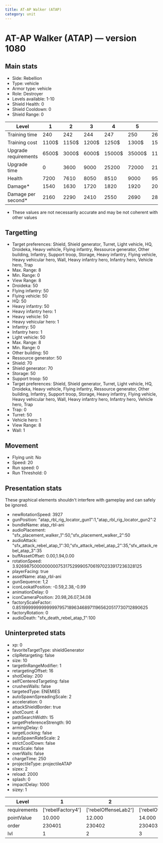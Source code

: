 ```yaml
---
title: AT-AP Walker (ATAP)
category: unit
---
```


# AT-AP Walker (ATAP) — version 1080

## Main stats

  * Side: Rebellion
  * Type: vehicle
  * Armor type: vehicle
  * Role: Destroyer
  * Levels available: 1-10
  * Shield Health: 0
  * Shield Cooldown: 0
  * Shield Range: 0

|Level               |1    |2    |3    |4     |5     |6      |7      |8      |9       |10      |
|--------------------|-----|-----|-----|------|------|-------|-------|-------|--------|--------|
|Training time       |240  |242  |244  |247   |250   |260    |270    |280    |290     |300     |
|Training cost       |1100$|1150$|1200$|1250$ |1300$ |1500$  |1700$  |2000$  |2100$   |2300$   |
|Upgrade requirements|6500$|3000$|6000$|15000$|35000$|115000$|200000$|385000$|1250000$|2250000$|
|Upgrade time        |0    |3600 |9000 |25200 |72000 |216000 |345600 |518400 |691200  |1036800 |
|Health              |7200 |7610 |8050 |8510  |9000  |9530   |10090  |10680  |11320   |12000   |
|Damage*             |1540 |1630 |1720 |1820  |1920  |2040   |2160   |2280   |2420    |2570    |
|Damage per second*  |2160 |2290 |2410 |2550  |2690  |2860   |3030   |3200   |3400    |3610    |

* These values are not necessarily accurate and may be not coherent with other values

## Targetting

  * Target preferences: Shield, Shield generator, Turret, Light vehicle, HQ, Droideka, Heavy vehicle, Flying infantry, Ressource generator, Other building, Infantry, Support troop, Storage, Heavy infantry, Flying vehicle, Heavy vehicular hero, Wall, Heavy infantry hero, Infantry hero, Vehicle hero, Trap
  * Max. Range: 8
  * Min. Range: 0
  * View Range: 8
  * Droideka: 50
  * Flying infantry: 50
  * Flying vehicle: 50
  * HQ: 50
  * Heavy infantry: 50
  * Heavy infantry hero: 1
  * Heavy vehicle: 50
  * Heavy vehicular hero: 1
  * Infantry: 50
  * Infantry hero: 1
  * Light vehicle: 50
  * Max. Range: 8
  * Min. Range: 0
  * Other building: 50
  * Ressource generator: 50
  * Shield: 70
  * Shield generator: 70
  * Storage: 50
  * Support troop: 50
  * Target preferences: Shield, Shield generator, Turret, Light vehicle, HQ, Droideka, Heavy vehicle, Flying infantry, Ressource generator, Other building, Infantry, Support troop, Storage, Heavy infantry, Flying vehicle, Heavy vehicular hero, Wall, Heavy infantry hero, Infantry hero, Vehicle hero, Trap
  * Trap: 0
  * Turret: 50
  * Vehicle hero: 1
  * View Range: 8
  * Wall: 1

## Movement

  * Flying unit: No
  * Speed: 20
  * Run speed: 0
  * Run Threshold: 0

## Presentation stats

These graphical elements shouldn't interfere with gameplay and can safely be ignored.

  * newRotationSpeed: 3927
  * gunPosition: "atap_rbl_rig_locator_gun1":1,"atap_rbl_rig_locator_gun2":2
  * bundleName: atap_rbl-ani
  * audioPlacement: "sfx_placement_walker_1":50,"sfx_placement_walker_2":50
  * audioAttack: "sfx_attack_rebel_atap_1":30,"sfx_attack_rebel_atap_2":35,"sfx_attack_rebel_atap_3":35
  * buffAssetOffset: 0.00,1.94,0.00
  * rotationSpeed: 3.92698750000000007531752999057061970233917236328125
  * playerFacing: true
  * assetName: atap_rbl-ani
  * gunSequence: 1,2
  * iconLookatPosition: -0.59,2.38,-0.99
  * animationDelay: 0
  * iconCameraPosition: 20.98,26.07,34.08
  * factoryScaleFactor: 0.85199999999999997957189634689711965620517730712890625
  * factoryRotation: 0
  * audioDeath: "sfx_death_rebel_atap_1":100

## Uninterpreted stats

  * xp: 0
  * favoriteTargetType: shieldGenerator
  * clipRetargeting: false
  * size: 10
  * targetInRangeModifier: 1
  * retargetingOffset: 16
  * shotDelay: 200
  * selfCenteredTargeting: false
  * crushesWalls: false
  * targetedType: ENEMIES
  * autoSpawnSpreadingScale: 2
  * acceleration: 0
  * attackShieldBorder: true
  * shotCount: 4
  * pathSearchWidth: 15
  * targetPreferenceStrength: 90
  * armingDelay: 0
  * targetLocking: false
  * autoSpawnRateScale: 2
  * strictCoolDown: false
  * maxScale: false
  * overWalls: false
  * chargeTime: 250
  * projectileType: projectileATAP
  * sizex: 2
  * reload: 2000
  * splash: 0
  * impactDelay: 1000
  * sizey: 1

|Level       |1                |2                   |3                   |4                   |5                   |6                   |7                   |8                   |9                   |10                   |
|------------|-----------------|--------------------|--------------------|--------------------|--------------------|--------------------|--------------------|--------------------|--------------------|---------------------|
|requirements|['rebelFactory4']|['rebelOffenseLab2']|['rebelOffenseLab3']|['rebelOffenseLab4']|['rebelOffenseLab5']|['rebelOffenseLab6']|['rebelOffenseLab7']|['rebelOffenseLab8']|['rebelOffenseLab9']|['rebelOffenseLab10']|
|pointValue  |10.000           |12.000              |14.000              |16.000              |18.000              |20.000              |22.000              |24.000              |26.000              |30.000               |
|order       |230401           |230402              |230403              |230404              |230405              |230406              |230407              |230408              |230409              |230410               |
|lvl         |1                |2                   |3                   |4                   |5                   |6                   |7                   |8                   |9                   |10                   |

